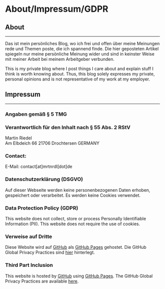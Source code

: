 # About/Impressum/GDPR

## About
---
Das ist mein persönliches Blog, wo ich frei und offen über meine Meinungen rede und Themen poste, die ich spannend finde. Die hier geposteten Artikel spiegeln nur meine persönliche Meinung wider und sind in keinster Weise mit meiner Arbeit bei meinem Arbeitgeber verbunden.

This is my private blog where I post things I care about and explain stuff I think is worth knowing about. Thus, this blog solely expresses my private, personal opinions and is not representative of my work at my employer.

## Impressum
---
### Angaben gemäß § 5 TMG
### Verantwortlich für den Inhalt nach § 55 Abs. 2 RStV

Martin Riedel  
Am Elbdeich 66
21706 Drochtersen
GERMANY  

### Contact:
E-Mail: contact[at]mrtnrdl[dot]de 

### Datenschutzerklärung (DSGVO)
Auf dieser Webseite werden keine personenbezogenen Daten erhoben, gespeichert oder verarbeitet. Es werden keine Cookies verwendet.

### Data Protection Policy (GDPR)
This website does not collect, store or process Personally Identifiable Information (PII). This website does not require the use of cookies.

### Verweise auf Dritte
Diese Website wird auf [GitHub](https://www.github.com/) als [GitHub Pages](https://help.github.com/articles/what-is-github-pages/) gehostet. Die GitHub Global Privacy Practices sind [hier](https://help.github.com/articles/global-privacy-practices/) hinterlegt.

### Third Part Inclusion
This website is hosted by [GitHub](https://www.github.com/) using [GitHub Pages](https://help.github.com/articles/what-is-github-pages/). The GitHub Global Privacy Practices are available [here](https://help.github.com/articles/global-privacy-practices/).

